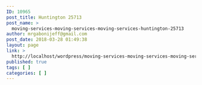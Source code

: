 ```yaml
---
ID: 10965
post_title: Huntington 25713
post_name: >
  moving-services-moving-services-moving-services-huntington-25713
author: mrgabonijeff@gmail.com
post_date: 2018-03-28 01:49:38
layout: page
link: >
  http://localhost/wordpress/moving-services-moving-services-moving-services-huntington-25713/
published: true
tags: [ ]
categories: [ ]
---
```

